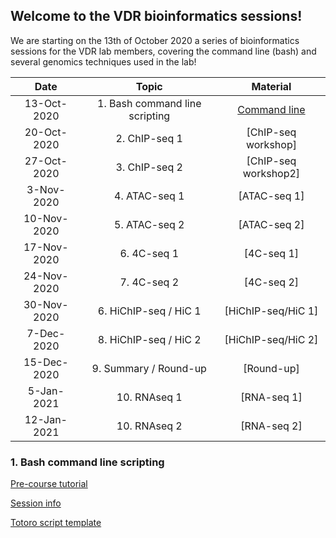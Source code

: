 ## Welcome to the VDR bioinformatics sessions!

We are starting on the 13th of October 2020 a series of bioinformatics sessions for the VDR lab members, covering the command line (bash) and several genomics techniques used in the lab!

| Date            |   Topic  | Material |
|:------------------------:|:----------:|:--------:|
|13-Oct-2020| 1. Bash command line scripting | [Command line](https://drive.google.com/drive/folders/1RK7tvdJ9A4OP_lM7eGXGrRjGaGG-rftf) |
|20-Oct-2020| 2. ChIP-seq 1 | [ChIP-seq workshop]|
|27-Oct-2020| 3. ChIP-seq 2 | [ChIP-seq workshop2]|
|3-Nov-2020| 4. ATAC-seq 1 | [ATAC-seq 1]|
|10-Nov-2020| 5. ATAC-seq 2 | [ATAC-seq 2]|
|17-Nov-2020| 6. 4C-seq 1 | [4C-seq 1]|
|24-Nov-2020| 7. 4C-seq 2 | [4C-seq 2]|
|30-Nov-2020| 6. HiChIP-seq / HiC 1 | [HiChIP-seq/HiC 1]|
|7-Dec-2020| 8. HiChIP-seq / HiC 2 | [HiChIP-seq/HiC 2]|
|15-Dec-2020| 9. Summary / Round-up | [Round-up]|
|5-Jan-2021| 10. RNAseq 1 | [RNA-seq 1]|
|12-Jan-2021| 10. RNAseq 2 | [RNA-seq 2]|

### 1. Bash command line scripting 

[Pre-course tutorial](https://linuxconfig.org/bash-scripting-tutorial-for-beginners)


[Session info](https://drive.google.com/drive/folders/1RK7tvdJ9A4OP_lM7eGXGrRjGaGG-rftf)


[Totoro script template](https://github.com/MafGal/VDRbioinfo/tree/main/SCRIPTS)
